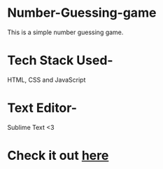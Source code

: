 # Number-Guessing-game
This is a simple number guessing game.

# Tech Stack Used-
HTML, CSS and JavaScript

# Text Editor-
Sublime Text <3

# Check it out <a href='https://anjaliaks.github.io/Number-Guessing-game/' target='_blank'>here</a>
